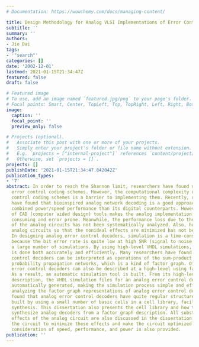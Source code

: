 ```yaml
---
# Documentation: https://wowchemy.com/docs/managing-content/

title: Design Methodology for Analog VLSI Implementations of Error Control Decoders
subtitle: ''
summary: ''
authors:
- Jie Dai
tags:
- '"search"'
categories: []
date: '2002-12-01'
lastmod: 2021-01-15T21:34:47Z
featured: false
draft: false

# Featured image
# To use, add an image named `featured.jpg/png` to your page's folder.
# Focal points: Smart, Center, TopLeft, Top, TopRight, Left, Right, BottomLeft, Bottom, BottomRight.
image:
  caption: ''
  focal_point: ''
  preview_only: false

# Projects (optional).
#   Associate this post with one or more of your projects.
#   Simply enter your project's folder or file name without extension.
#   E.g. `projects = ["internal-project"]` references `content/project/deep-learning/index.md`.
#   Otherwise, set `projects = []`.
projects: []
publishDate: '2021-01-15T21:34:47.842042Z'
publication_types:
- '7'
abstract: In order to reach the Shannon limit, researchers have found more efficient
  error control coding schemes. However, the computational complexity of such error
  control coding schemes is a barrier to implementing them. Recently, researchers
  have found that bioinspired analog network decoding is a good approach with better
  combined power/speed performance than its digital counterparts. However, the lack
  of CAD (computer aided design) tools makes the analog implementation quite time
  consuming and error prone. Meanwhile, the performance loss due to the nonidealities
  of the analog circuits has not been systematically analyzed. Also, how to organize
  analog circuits so that the nonideal effects are minimized has not been discussed.
  In designing analog error control decoders, simulation is a time-consuming task
  because the bit error rate is quite low at high SNR (signal to noise ratio), requiring
  a large number of simulations. By using high-level VHDL simulations, the simulation
  is done both accurately and efficiently. Many researchers have found that error
  control decoders can be interpreted as operations of the sum-product algorithm on
  probability propagation networks, which is a kind of factor graph. Of course, analog
  error control decoders can also be described at a high-level using factor graphs.
  As a result, an automatic simulation tool is built. From its high-level factor graph
  description, the VHDL simulation files for an analog error control decoder can be
  automatically generated, making the simulation process simple and efficient. After
  analyzing the factor graph representations of analog error control decoders, we
  found that analog error control decoders have quite regular structures and can be
  built by using a small number of basic cells in a cell library, facilitating automatic
  synthesis. This dissertation also presents the cell library and how to automatically
  synthesize analog decoders from a factor graph description. All substantial nonideal
  effects of the analog circuit are also discussed in the dissertation. How to organize
  the circuit to minimize these effects and make the circuit optimized in a combined
  consideration of speed, performance, and power is also provided.
publication: ''
---
```

